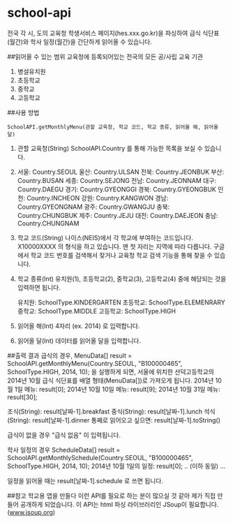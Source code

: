 school-api
==========

전국 각 시, 도의 교육청 학생서비스 페이지(hes.xxx.go.kr)을 파싱하여 급식 식단표(월간)와 학사 일정(월간)을 간단하게 읽어올 수 있습니다. 


##읽어올 수 있는 범위
교육청에 등록되어있는 전국의 모든 공/사립 교육 기관
1. 병설유치원
2. 초등학교
3. 중학교
4. 고등학교

##사용 방법

    SchoolAPI.getMonthlyMenu(관할 교육청, 학교 코드, 학교 종류, 읽어올 해, 읽어올 달)

1. 관할 교육청(String)
    SchoolAPI.Country 를 통해 가능한 목록을 보실 수 있습니다.
    <li>서울: Country.SEOUL
    울산: Country.ULSAN
    전북: Country.JEONBUK
    부산: Country.BUSAN
    세종: Country.SEJONG
    전남: Country.JEONNAM
    대구: Country.DAEGU
    경기: Country.GYEONGGI
    경북: Country.GYEONGBUK
    인천: Country.INCHEON
    강원: Country.KANGWON
    경남: Country.GYEONGNAM
    광주: Country.GWANGJU
    충북: Country.CHUNGBUK
    제주: Country.JEJU
    대전: Country.DAEJEON
    충남: Country.CHUNGNAM</li>
    
2. 학교 코드(String)
    나이스(NEIS)에서 각 학교에 부여하는 코드입니다.
    X10000XXXX 의 형식을 하고 있습니다. 맨 첫 자리는 지역에 따라 다릅니다.
    구글에서 학교 코드 번호를 검색해서 찾거나 교육청 학교 검색 기능을 통해 찾을 수 있습니다.
    
3. 학교 종류(Int)
    유치원(1), 초등학교(2), 중학교(3), 고등학교(4) 중에 해당되는 것을 입력하면 됩니다.
    
    유치원: SchoolType.KINDERGARTEN
    초등학교: SchoolType.ELEMENRARY
    중학교: SchoolType.MIDDLE
    고등학교: SchoolType.HIGH
    
4. 읽어올 해(Int)
    4자리 (ex. 2014) 로 입력합니다.
    
5. 읽어올 달(Int)
    데이터를 읽어올 달을 입력합니다.
    
    
##출력 결과
급식의 경우, 
MenuData[] result = SchoolAPI.getMonthlyMenu(Country.SEOUL, "B100000465", SchoolType.HIGH, 2014, 10);
을 실행하게 되면, 서울에 위치한 선덕고등학교의 2014년 10월 급식 식단표를 배열 형태(MenuData[])로 가져오게 됩니다.
2014년 10월 1일 메뉴: result[0];
2014년 10월 10일 메뉴: result[9];
2014년 10월 31일 메뉴: result[30];

조식(String): result[날짜-1].breakfast
중식(String): result[날짜-1].lunch
석식(String): result[날짜-1].dinner
통째로 읽어오고 싶으면: result[날짜-1].toString()

급식이 없을 경우 "급식 없음" 이 입력됩니다.

학사 일정의 경우
ScheduleData[] result = SchoolAPI.getMonthlySchedule(Country.SEOUL, "B100000465", SchoolType.HIGH, 2014, 10);
2014년 10월 1일의 일정: result[0];
.. (이하 동일) ...

일정을 읽어올 때는 result[날짜-1].schedule 로 쓰면 됩니다.


##참고
학교용 앱을 만들다 이런 API를 필요로 하는 분이 많으실 것 같아 제가 직접 만들어 공개하게 되었습니다.
이 API는 html 파싱 라이브러리인 JSoup이 필요합니다. (www.jsoup.org)
